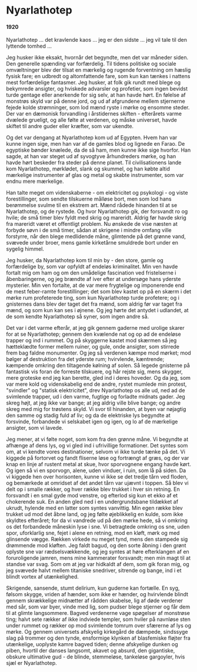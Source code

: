 # Nyarlathotep

#### 1920

Nyarlathotep ... det kravlende kaos ... jeg er den sidste ... jeg vil tale til den lyttende tomhed ...

Jeg husker ikke eksakt, hvornår det begyndte, men det var måneder siden. Den generelle spænding var forfærdelig. Til tidens politiske og sociale omvæltninger blev der tilsat en mærkelig og rugende forventning om hæslig fysisk fare; en udbredt og altomfattende fare, som kun kan tænkes i nattens mest forfærdelige fantasmer. Jeg husker, at folk gik rundt med blege og bekymrede ansigter, og hviskede advarsler og profetier, som ingen bevidst turde gentage eller anerkende for sig selv, at han havde hørt. En følelse af monstrøs skyld var på denne jord, og ud af afgrundene mellem stjernerne fejede kolde strømninger, som lod mænd ryste i mørke og ensomme steder. Der var en dæmonisk forvandling i årstidernes skiften - efterårets varme dvælede grueligt, og alle følte at verdenen, og måske universet, havde skiftet til andre guder eller kræfter, som var ukendte.

Og det var dengang at Nyarlathotep kom ud af Egypten. Hvem han var kunne ingen sige, men han var af de gamles blod og lignede en Farao. De egyptiske bønder knælede, da de så ham, men kunne ikke sige hvorfor. Han sagde, at han var steget ud af syvogtyve århundreders mørke, og han havde hørt beskeder fra steder på denne planet. Til civilisationens lande kom Nyarlathotep, mørklødet, slank og skummel, og han købte altid mærkelige instrumenter af glas og metal og skabte instrumenter, som var endnu mere mærkelige.

Han talte meget om videnskaberne - om elektricitet og psykologi - og viste forestillinger, som sendte tilskuerne målløse bort, men som lod hans berømmelse svulme til en ekstrem art. Mænd rådede hinanden til at se Nyarlathotep, og de rystede. Og hvor Nyarlathotep gik, der forsvandt ro og hvile; de små timer blev fyldt med skrig og mareridt. Aldrig før havde skrig fra mareridt været et offentligt problem. Nu ønskede de vise næsten at forbyde søvn i de små timer, sådan at skrigene i mindre omfang ville forstyrre, når den blege medlidende måne, glimtende på det grønne vand, svævede under broer, mens gamle kirketårne smuldrede bort under en sygelig himmel.

Jeg husker, da Nyarlathotep kom til min by - den store, gamle og forfærdelige by, som var opfyldt af endeløs kriminalitet. Min ven havde fortalt mig om ham og om den umådelige fascination ved fristelserne i åbenbaringerne, og jeg brændte af iver efter at undersøge hans yderste mysterier. Min ven fortalte, at de var mere frygtelige og imponerende end de mest feber-ramte forestillinger; det som blev kastet op på en skærm i det mørke rum profeterede ting, som kun Nyarlathotep turde profetere; og i gnisternes dans blev der taget det fra mænd, som aldrig før var taget fra mænd, og som kun kan ses i øjnene. Og jeg hørte det antydet i udlandet, at de som kendte Nyarlathotep så syner, som ingen andre så.

Det var i det varme efterår, at jeg gik gennem gaderne med urolige skarer for at se Nyarlathotep; gennem den kvælende nat og op ad de endeløse trapper og ind i rummet. Og på skyggerne kastet mod skærmen så jeg hætteklædte former mellem ruiner, og gule, onde ansigter, som stirrede frem bag faldne monumenter. Og jeg så verdenen kæmpe mod mørket; mod bølger af destruktion fra det yderste rum; hvirvlende, kæntrende; kæmpende omkring den tiltagende kølning af solen. Så legede gnisterne på fantastisk vis foran de forreste tilskuere, og hår rejste sig, mens skygger, mere groteske end jeg kan berette, gled ind i deres hoveder. Og da jeg, som var mere kold og videnskabelig end de andre, rystet mumlede min protest, "svindler" og "statisk elektricitet", drev Nyarlathotep os alle ud, ned ad de svimlende trapper, ud i den varme, fugtige og forladte midnats gader. Jeg skreg højt, at jeg ikke var bange; at jeg aldrig ville blive bange; og andre skreg med mig for trøstens skyld. Vi svor til hinanden, at byen var nøjagtig den samme og stadig fuld af liv; og da de elektriske lys begyndte at forsvinde, forbandede vi selskabet igen og igen, og lo af de mærkelige ansigter, som vi lavede.

Jeg mener, at vi følte noget, som kom fra den grønne måne. Vi begyndte at afhænge af dens lys, og vi gled ind i ufrivillige formationer. Det syntes som om, at vi kendte vores destinationer, selvom vi ikke turde tænke på det. Vi kiggede på fortorvet og fandt fliserne løse og fortrængt af græs, og der var knap en linje af rustent metal at skue, hvor sporvognene engang havde kørt. Og igen så vi en sporvogn, alene, uden vinduer, i ruin, som lå på siden. Da vi kiggede hen over horisonten, kunne vi ikke se det tredje tårn ved floden, og bemærkede at omridset af det andet tårn var ujævnt i toppen. Så blev vi delt op i smalle rækker, og hver række blev trukket i hver sin retning. En forsvandt i en smal gyde mod venstre, og efterlod sig kun et ekko af et chokerende suk. En anden gled ned i en undergrundsbane tildækket af ukrudt, hylende med en latter som syntes vanvittig. Min egen række blev trukket ud mod det åbne land, og jeg følte øjeblikkelig en kulde, som ikke skyldtes efteråret; for da vi vandrede ud på den mørke hede, så vi omkring os det forbandede måneskin lyse i sne. Vi betragtede omkring os sne, uden spor, uforklarlig sne, fejet i alene en retning, mod en kløft, mørk og med glinsende vægge. Rækken virkede nu meget tynd, mens den stampede sig drømmende mod kløften. Jeg faldt bagud, og den sorte åbning i den grønt oplyste sne var rædselsvækkende, og jeg syntes at høre efterklangen af en foruroligende jamren, mens mine kammerater forsvandt; men min magt til at standse var svag. Som om at jeg var hidkaldt af dem, som gik foran mig, og jeg svævede halvt mellem titaniske snedriver, sitrende og bange, ind i et blindt vortex af utænkelighed.

Skrigende, sansende, stumt delirium, kun guderne kan fortælle. En syg, følsom skygge, vriden af hænder, som ikke er hænder, og hvirvlende blindt gennem skrækkelige midnætter af rådden skabelse, lig af døde verdener med sår, som var byer, vinde med lig, som pudser blege stjerner og får dem til at glimte langsommere. Bagved verdenerne vage spøgelser af monstrøse ting; halvt sete rækker af ikke indviede templer, som hviler på navnløse sten under rummet og rækker op mod svimlende tomrum over sfærerne af lys og mørke. Og gennem universets afskyelig kirkegård de dæmpede, sindssyge slag på trommer og den tynde, ensformige klynken af blasfemiske fløjter fra utænkelige, uoplyste kamre bagved tiden; denne afskyelige dunken og piben, hvortil der danses langsomt, akavet og absurd, den gigantiske, obskure ultimative gud - de blinde, stemmeløse, tankeløse gargoyler, hvis sjæl er Nyarlathotep.
